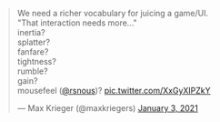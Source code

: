 <blockquote class="twitter-tweet"><p lang="en" dir="ltr">We need a richer vocabulary for juicing a game/UI.<br>&quot;That interaction needs more...&quot;<br>inertia?<br>splatter?<br>fanfare?<br>tightness?<br>rumble?<br>gain?<br>mousefeel (<a href="https://twitter.com/rsnous?ref_src=twsrc%5Etfw">@rsnous</a>)? <a href="https://t.co/XxGyXIPZkY">pic.twitter.com/XxGyXIPZkY</a></p>&mdash; Max Krieger (@maxkriegers) <a href="https://twitter.com/maxkriegers/status/1345574975974027265?ref_src=twsrc%5Etfw">January 3, 2021</a></blockquote> <script async src="https://platform.twitter.com/widgets.js" charset="utf-8"></script>

